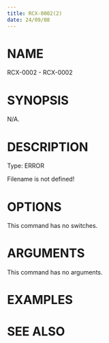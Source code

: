 ```yaml
---
title: RCX-0002(2)
date: 24/09/08
---
```


# NAME

RCX-0002 - RCX-0002

# SYNOPSIS

N/A.

# DESCRIPTION

Type: ERROR

Filename is not defined!

# OPTIONS

This command has no switches.

# ARGUMENTS

This command has no arguments.

# EXAMPLES

# SEE ALSO

